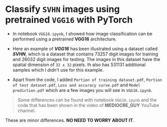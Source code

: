 # Classify `SVHN` images using pretrained `VGG16` with PyTorch

* In notebook `VGG16.ipynb`, I showed how image classification can be performed using a pretrained **VGG16** architecture.

* Here an example of _**VGG16**_ has been illustrated using a dataset called _**SVHN**_, which is a dataset that contains 73257 digit images for training and 26032 digit images for testing. The images in this dataset have the spatial dimension of `32 x 32` pixels. Ih also has 531131 additional samples which I didn't use for this example.
 
* Apart from the code, I added `Portion of training dataset.pdf`, `Portion of test dataset.pdf`, `Loss and accuracy curve.pdf` and `Model prediction.pdf` which are a few images you will see in `VGG16.ipynb`.

> Some differences can be found with notebook `VGG16.ipynb` and the code that has been shown in the video of __MEDIOCRE_GUY__ YouTube channel.

These are minor differences. __NO NEED TO WORRY ABOUT IT__.
